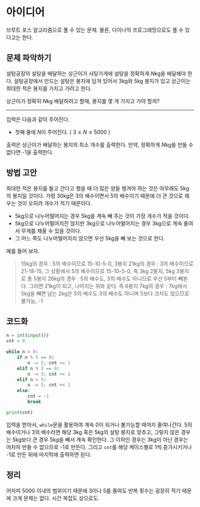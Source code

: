 # 아이디어
브루트 포스 알고리즘으로 풀 수 있는 문제. 물론, 다이나믹 프로그래밍으로도 풀 수 있다고는 한다.

## 문제 파악하기
설탕공장의 설탕을 배달하는 상근이가 사탕가게에 설탕을 정확하게 $N\text{kg}$을 배달해야 한다. 설탕공장에서 만드는 설탕은 봉지에 담겨 있어서 $3\text{kg}$와 $5\text{kg}$ 봉지가 있고 상근이는 최대한 적은 봉지를 가지고 가려고 한다.

상근이가 정확히 $N\text{kg}$ 배달하려고 할때, 봉지를 몇 개 가지고 가야 할까?

---

입력은 다음과 같이 주어진다.
- 첫째 줄에 $N$이 주어진다. ( $3≤N≤5000$ )

출력은 상근이가 배달하는 봉지의 최소 개수를 출력한다. 만약, 정확하게 $N \text{kg}$을 만들 수 없다면 -1을 출력한다.

## 방법 고안
최대한 적은 봉지를 들고 간다고 했을 때 더 많은 양을 챙겨야 하는 것은 아무래도 5kg의 봉지일 것이다. 가령 30kg은 3의 배수이면서 5의 배수이기 때문에 더 큰 것으로 채우는 것이 오히려 개수가 적기 때문이다.

- 5kg으로 나누어떨어지는 경우 5kg을 계속 빼 주는 것이 가장 개수가 적을 것이다.
- 5kg으로 나누어떨어지진 않지만 3kg으로 나누어떨어지는 경우 3kg으로 계속 줄여서 무게를 채울 수 있을 것이다.
- 그 어느 쪽도 나누어떨어지지 않으면 우선 5kg을 빼 보는 것으로 한다.

예를 들어 보자.
> 15kg의 경우 : 5의 배수이므로 15-10-5-0, 3봉지
> 21kg의 경우 : 3의 배수이므로 21-18-15, 그 상황에서 5의 배수이므로 15-10-5-0, 즉 3kg 2봉지, 5kg 3봉지로 총 5봉지
> 26kg의 경우 : 5의 배수도, 3의 배수도 아니므로 우선 5부터 빼본다. 그러면 21kg이 되고, 나머지는 위와 같다. 즉 6봉지
> 7kg의 경우 : 7kg에서 5kg을 빼면 남는 2kg은 5의 배수도 3의 배수도 아니며 5보다 크지도 않으므로 불가능, -1

## 코드화
```python
n = int(input())
cnt = 0

while n > 0:
    if n % 5 == 0:
        n -= 5; cnt += 1
    elif n % 3 == 0:
        n -= 3; cnt += 1
    elif n > 5:
        n -= 5; cnt += 1
    else:
        cnt = -1
        break

print(cnt)
```

입력을 받아서, `while`문을 활용하여 계속 0이 되거나 불가능할 때까지 줄여나간다. 5의 배수이거나 3의 배수라면 해당 3kg 혹은 5kg의 설탕 봉지로 맞추고, 그렇지 않은 경우는 5kg보다 큰 경우 5kg을 빼서 계속 확인한다. 그 이하인 경우는 3kg이 아닌 경우는 어차피 만들 수 없으므로 -1로 만든다. 그리고 `cnt`를 해당 케이스별로 1씩 증가시키거나 -1로 만든 뒤에 마지막에 출력하면 된다.

## 정리
어차피 5000 이내의 범위이기 때문에 3이나 5를 줄여도 반복 횟수는 굉장히 적기 때문에 크게 문제는 없다. 시간 복잡도 상으로도.
